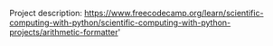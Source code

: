 Project description: https://www.freecodecamp.org/learn/scientific-computing-with-python/scientific-computing-with-python-projects/arithmetic-formatter'
